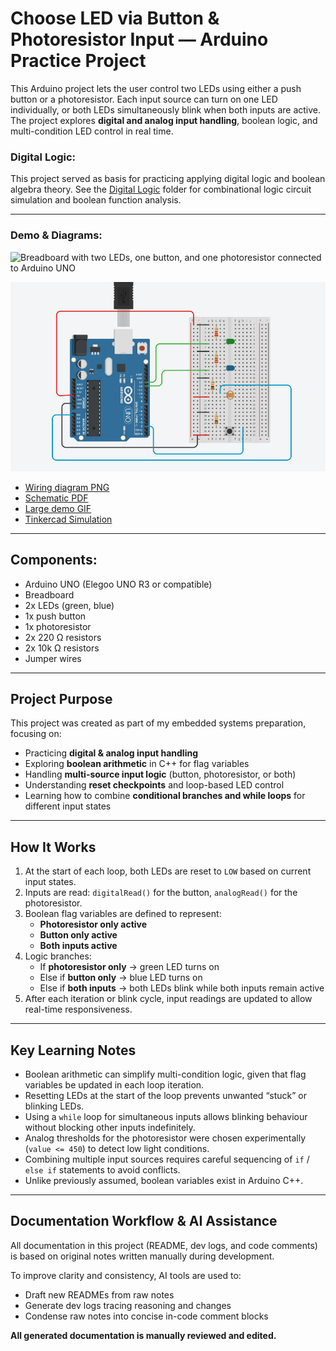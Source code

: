 # Choose LED via Button & Photoresistor Input — Arduino Practice Project

This Arduino project lets the user control two LEDs using either a push button or a photoresistor. Each input source can turn on one LED individually, or both LEDs simultaneously blink when both inputs are active. The project explores **digital and analog input handling**, boolean logic, and multi-condition LED control in real time.

### Digital Logic:

This project served as basis for practicing applying digital logic and boolean algebra theory.
See the [Digital Logic](./Digital_Logic) folder for combinational logic circuit simulation and boolean function analysis.

---
### Demo & Diagrams:

![Breadboard with two LEDs, one button, and one photoresistor connected to Arduino UNO](./Diagrams/PR_button_small.gif)

![Breadboard with two LEDs, one button, and one photoresistor connected to Arduino UNO](./Diagrams/choose_led_button_pr_wiring.png)

- [Wiring diagram PNG](./Diagrams/choose_led_button_pr_wiring.png)
- [Schematic PDF](./Diagrams/choose_led_button_pr_circuit.pdf)
- [Large demo GIF](./Diagrams/PR_button.gif)
- [Tinkercad Simulation](https://www.tinkercad.com/things/jsYlz6c3gEr-pr-button-leds?sharecode=-ilognyc5JtOtq1TzNFPMRr5hzVQ9PlOq6Me02jovhg)

---
## Components:

- Arduino UNO (Elegoo UNO R3 or compatible)  
- Breadboard  
- 2x LEDs (green, blue)  
- 1x push button  
- 1x photoresistor  
- 2x 220 Ω resistors  
- 2x 10k  Ω resistors  
- Jumper wires  

---
## Project Purpose

This project was created as part of my embedded systems preparation, focusing on:

- Practicing **digital & analog input handling**  
- Exploring **boolean arithmetic** in C++ for flag variables  
- Handling **multi-source input logic** (button, photoresistor, or both)  
- Understanding **reset checkpoints** and loop-based LED control  
- Learning how to combine **conditional branches and while loops** for different input states  

---
## How It Works

1. At the start of each loop, both LEDs are reset to `LOW` based on current input states.  
2. Inputs are read: `digitalRead()` for the button, `analogRead()` for the photoresistor.  
3. Boolean flag variables are defined to represent:  
   - **Photoresistor only active**  
   - **Button only active**  
   - **Both inputs active**  
4. Logic branches:  
   - If **photoresistor only** → green LED turns on  
   - Else if **button only** → blue LED turns on  
   - Else if **both inputs** → both LEDs blink while both inputs remain active  
5. After each iteration or blink cycle, input readings are updated to allow real-time responsiveness.  

---
## Key Learning Notes

- Boolean arithmetic can simplify multi-condition logic, given that flag variables be updated in each loop iteration.  
- Resetting LEDs at the start of the loop prevents unwanted “stuck” or blinking LEDs.  
- Using a `while` loop for simultaneous inputs allows blinking behaviour without blocking other inputs indefinitely.  
- Analog thresholds for the photoresistor were chosen experimentally (`value <= 450`) to detect low light conditions.  
- Combining multiple input sources requires careful sequencing of `if` / `else if` statements to avoid conflicts. 
- Unlike previously assumed, boolean variables exist in Arduino C++.

---
## Documentation Workflow & AI Assistance

All documentation in this project (README, dev logs, and code comments) is based on original notes written manually during development.

To improve clarity and consistency, AI tools are used to:

- Draft new READMEs from raw notes
- Generate dev logs tracing reasoning and changes
- Condense raw notes into concise in-code comment blocks

**All generated documentation is manually reviewed and edited.** 

